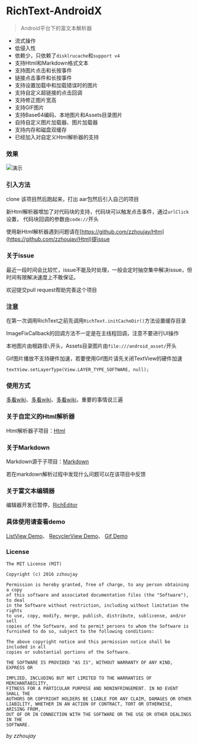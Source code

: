 # RichText-AndroidX


> Android平台下的富文本解析器

* 流式操作
* 低侵入性
* 依赖少，只依赖了`disklrucache`和`support v4`
* 支持Html和Markdown格式文本
* 支持图片点击和长按事件
* 链接点击事件和长按事件
* 支持设置加载中和加载错误时的图片
* 支持自定义超链接的点击回调
* 支持修正图片宽高
* 支持GIF图片
* 支持Base64编码、本地图片和Assets目录图片
* 自持自定义图片加载器、图片加载器
* 支持内存和磁盘双缓存
* 已经加入对自定义Html解析器的支持

### 效果

![演示](image/image.jpg "演示")


### 引入方法
 
clone 该项目然后跑起来，打出 aar包然后引入自己的项目


新Html解析器增加了对代码块的支持，代码块可以触发点击事件，通过`urlClick`设置，
代码块回调的参数由`code://`开头

使用新Html解析器遇到问题请在[https://github.com/zzhoujay/Htm](https://github.com/zzhoujay/Html)提issue

### 关于issue

最近一段时间会比较忙，issue不能及时处理，一般会定时抽空集中解决issue，但时间有限解决速度上不敢保证。

欢迎提交pull request帮助完善这个项目

### 注意

在第一次调用RichText之前先调用`RichText.initCacheDir()`方法设置缓存目录

ImageFixCallback的回调方法不一定是在主线程回调，注意不要进行UI操作

本地图片由根路径`\`开头，Assets目录图片由`file:///android_asset/`开头

Gif图片播放不支持硬件加速，若要使用Gif图片请先关闭TextView的硬件加速
```
textView.setLayerType(View.LAYER_TYPE_SOFTWARE, null);
```

### 使用方式

[多看wiki](https://github.com/zzhoujay/RichText/wiki)、[多看wiki](https://github.com/zzhoujay/RichText/wiki)、[多看wiki](https://github.com/zzhoujay/RichText/wiki)，重要的事情说三遍

### 关于自定义的Html解析器

Html解析器子项目：[Html](https://github.com/zzhoujay/Htm)

### 关于Markdown

Markdown源于子项目：[Markdown](https://github.com/zzhoujay/Markdown)

若在markdown解析过程中发现什么问题可以在该项目中反馈

### 关于富文本编辑器

编辑器开发已暂停，[RichEditor](https://github.com/zzhoujay/RichEditor)

### 具体使用请查看demo

[ListView Demo](https://github.com/zzhoujay/RichText/blob/master/app/src/main/java/zhou/demo/ListViewActivity.java)、
[RecyclerView Demo](https://github.com/zzhoujay/RichText/blob/master/app/src/main/java/zhou/demo/RecyclerViewActivity.java)、
[Gif Demo](https://github.com/zzhoujay/RichText/blob/master/app/src/main/java/zhou/demo/GifActivity.java)


### License

```
The MIT License (MIT)

Copyright (c) 2016 zzhoujay

Permission is hereby granted, free of charge, to any person obtaining a copy
of this software and associated documentation files (the "Software"), to deal
in the Software without restriction, including without limitation the rights
to use, copy, modify, merge, publish, distribute, sublicense, and/or sell
copies of the Software, and to permit persons to whom the Software is
furnished to do so, subject to the following conditions:

The above copyright notice and this permission notice shall be included in all
copies or substantial portions of the Software.

THE SOFTWARE IS PROVIDED "AS IS", WITHOUT WARRANTY OF ANY KIND, EXPRESS OR

IMPLIED, INCLUDING BUT NOT LIMITED TO THE WARRANTIES OF MERCHANTABILITY,
FITNESS FOR A PARTICULAR PURPOSE AND NONINFRINGEMENT. IN NO EVENT SHALL THE
AUTHORS OR COPYRIGHT HOLDERS BE LIABLE FOR ANY CLAIM, DAMAGES OR OTHER
LIABILITY, WHETHER IN AN ACTION OF CONTRACT, TORT OR OTHERWISE, ARISING FROM,
OUT OF OR IN CONNECTION WITH THE SOFTWARE OR THE USE OR OTHER DEALINGS IN THE
SOFTWARE.
```

_by zzhoujay_
